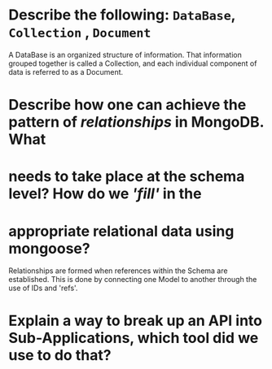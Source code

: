 #  Describe the following: `DataBase`, `Collection` , `Document`
  A DataBase is an organized structure of information. That information grouped together is called a Collection, and each individual component of data is referred to as a Document.

#  Describe how one can achieve the pattern of _relationships_ in MongoDB. What
#  needs to take place at the schema level? How do we _'fill'_ in the
#  appropriate relational data using mongoose?
Relationships are formed when references within the Schema are established. This is done by connecting one Model to another through the use of IDs and 'refs'.

#  Explain a way to break up an API into Sub-Applications, which tool did we use to do that?